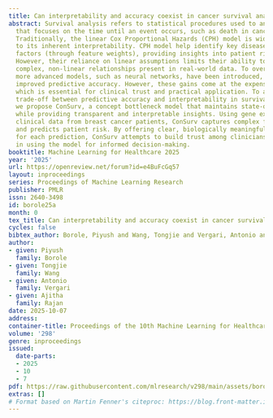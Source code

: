 ```yaml
---
title: Can interpretability and accuracy coexist in cancer survival analysis?
abstract: Survival analysis refers to statistical procedures used to analyze data
  that focuses on the time until an event occurs, such as death in cancer patients.
  Traditionally, the linear Cox Proportional Hazards (CPH) model is widely used due
  to its inherent interpretability. CPH model help identify key disease-associated
  factors (through feature weights), providing insights into patient risk of death.
  However, their reliance on linear assumptions limits their ability to capture the
  complex, non-linear relationships present in real-world data. To overcome this,
  more advanced models, such as neural networks, have been introduced, offering significantly
  improved predictive accuracy. However, these gains come at the expense of interpretability,
  which is essential for clinical trust and practical application. To address the
  trade-off between predictive accuracy and interpretability in survival analysis,
  we propose ConSurv, a concept bottleneck model that maintains state-of-the-art performance
  while providing transparent and interpretable insights. Using gene expression and
  clinical data from breast cancer patients, ConSurv captures complex feature interactions
  and predicts patient risk. By offering clear, biologically meaningful explanations
  for each prediction, ConSurv attempts to build trust among clinicians and researchers
  in using the model for informed decision-making.
booktitle: Machine Learning for Healthcare 2025
year: '2025'
url: https://openreview.net/forum?id=e4BuFcGq57
layout: inproceedings
series: Proceedings of Machine Learning Research
publisher: PMLR
issn: 2640-3498
id: borole25a
month: 0
tex_title: Can interpretability and accuracy coexist in cancer survival analysis?
cycles: false
bibtex_author: Borole, Piyush and Wang, Tongjie and Vergari, Antonio and Rajan, Ajitha
author:
- given: Piyush
  family: Borole
- given: Tongjie
  family: Wang
- given: Antonio
  family: Vergari
- given: Ajitha
  family: Rajan
date: 2025-10-07
address:
container-title: Proceedings of the 10th Machine Learning for Healthcare Conference
volume: '298'
genre: inproceedings
issued:
  date-parts:
  - 2025
  - 10
  - 7
pdf: https://raw.githubusercontent.com/mlresearch/v298/main/assets/borole25a/borole25a.pdf
extras: []
# Format based on Martin Fenner's citeproc: https://blog.front-matter.io/posts/citeproc-yaml-for-bibliographies/
---
```

